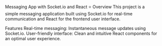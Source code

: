
Messaging App with Socket.io and React ⭐
Overview
This project is a simple messaging application built using Socket.io for real-time communication and React for the frontend user interface.

Features
Real-time messaging: Instantaneous message updates using Socket.io.
User-friendly interface: Clean and intuitive React components for an optimal user experience.

